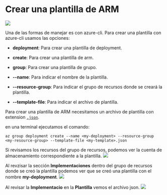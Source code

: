 # Crear una plantilla de ARM
![](https://akncus.blob.core.windows.net/git/8/K_073.jpg)

Una de las formas de manejar es con azure-cli. Para crear una plantilla con azure-cli usamos las opciones:

- **deployment**: Para crear una plantilla de deployment.
- **create**: Para crear una plantilla de arm.
- **group**: Para crear una plantilla de grupo.

- **--name**: Para indicar el nombre de la plantilla.
- **--resource-group**: Para indicar el grupo de recursos donde se creará la plantilla.
- **--template-file**: Para indicar el archivo de plantilla.

Para crear una plantilla de ARM necesitamos un archivo de plantilla con extension [```.json```](azuredeploy.json).

en una terminal ejecutamos el comando:

    az group deployment create --name <my-deployment> --resource-group <my-resource-group> --template-file <my-template>.json

Si revisamos los recursos del grupo de recursos, podemos ver la cuenta de almacenamiento correspondiente a la plantilla.
![](https://akncus.blob.core.windows.net/git/8/K_076.jpg)

Al revzisar la sección **Implementaciones** dentro del grupo de recursos donde se creó la plantilla podemos ver que se creó una plantilla con el nombre **my-deployment**. 
![](https://akncus.blob.core.windows.net/git/8/K_074.jpg)

Al revisar la **Implementacio** en la **Plantilla** vemos el archivo json.
![](https://akncus.blob.core.windows.net/git/8/K_075.jpg)
